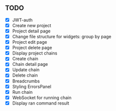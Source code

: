 ## TODO
* [x] JWT-auth
* [x] Create new project
* [x] Project detail page
* [X] Change file structure for widgets: group by page
* [x] Project edit page
* [x] Project delete page
* [x] Display project chains
* [x] Create chain
* [x] Chain detail page
* [x] Update chain
* [x] Delete chain
* [x] Breadcrumbs
* [x] Styling ErrorsPanel
* [x] Run chain
* [x] WebSocket for running chain
* [x] Display ran command result 

